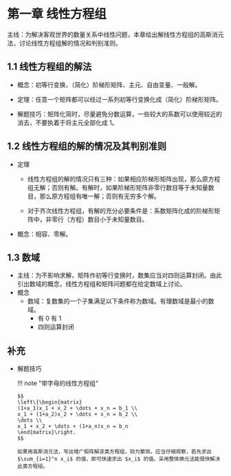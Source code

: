 # 第一章 线性方程组

主线：为解决客观世界的数量关系中线性问题，本章给出解线性方程组的高斯消元法，讨论线性方程组解的情况和判别准则。

## 1.1 线性方程组的解法

-   概念：初等行变换、（简化）阶梯形矩阵、主元、自由变量、一般解。

-   定理：任意一个矩阵都可以经过一系列初等行变换化成（简化）阶梯形矩阵。

-   解题技巧：矩阵化简时，尽量避免分数运算，一些较大的系数可以使用较近的消去，不要执着于将主元全部化成 1。

## 1.2 线性方程组的解的情况及其判别准则

-   定理

    -   线性方程组的解的情况只有三种：如果相应阶梯形矩阵出现，那么原方程组无解；否则有解。有解时，如果阶梯形矩阵非零行数目等于未知量数目，那么原方程组有唯一解；否则有无穷多个解。

    -   对于齐次线性方程组，有解的充分必要条件是：系数矩阵化成的阶梯形矩阵中，非零行（方程）数目小于未知量数目。

-   概念：相容、零解。

## 1.3 数域

-   主线：为不影响求解，矩阵作初等行变换时，数集应当对四则运算封闭。由此引出数域的概念，线性方程组和矩阵问题都在给定数域上讨论。
-   概念
    -   数域：复数集的一个子集满足以下条件称为数域。有理数域是最小的数域。
        -   有 0 有 1
        -   四则运算封闭

## 补充

-   解题技巧

    <!-- prettier-ignore-start -->
    !!! note "带字母的线性方程组"
        
        $$
        \left\{\begin{matrix} 
      	(1+a_1)x_1 + x_2 + \dots + x_n = b_1 \\  
      	x_1 + (1+a_2)x_2 + \dots + x_n = b_2 \\
      	\dots \\
      	x_1 + x_2 + \dots + (1+a_n)x_n = b_n
    	\end{matrix}\right. 
    	$$
    	
    	如果用高斯消元法，写出增广矩阵解该类方程组，较为繁琐。应当仔细观察，若先求出 $\sum_{i=1}^n x_i$ 的值，即可快速求出 $x_i$ 的值。采用整体换元法能很快解决此类方程组。
    <!-- prettier-ignore-end -->